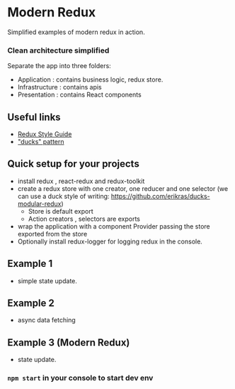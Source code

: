 # Modern Redux 

Simplified examples of modern redux in action.
### Clean architecture simplified

Separate the app into three folders:

 - Application : contains business logic, redux store. 
 - Infrastructure : contains apis 
 - Presentation : contains React components
## Useful links

- [Redux Style Guide](https://redux.js.org/style-guide/style-guide)
- ["ducks" pattern](https://github.com/erikras/ducks-modular-redux)

## Quick setup for your projects

- install redux , react-redux and redux-toolkit 
- create a redux store with one creator, one reducer and one selector (we can use a duck style of writing: https://github.com/erikras/ducks-modular-redux)
  - Store is default export
  - Action creators , selectors are exports
- wrap the application with a component Provider passing the store exported from the store
- Optionally install redux-logger for logging redux in the console.



## Example 1 
- simple state update. 
## Example 2
- async data fetching
## Example 3 (Modern Redux)

- state update.
### `npm start` in your console to start dev env

